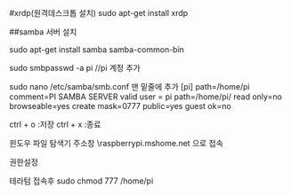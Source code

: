 #xrdp(원격데스크톱 설치) 
sudo apt-get install xrdp


##samba 서버 설치

sudo apt-get install samba samba-common-bin

sudo smbpasswd -a pi //pi 계정 추가

sudo nano /etc/samba/smb.conf 맨 밑줄에 추가 [pi] path=/home/pi comment=PI SAMBA SERVER valid user = pi path=/home/pi/ read only=no browseable=yes create mask=0777 public=yes guest ok=no

ctrl + o :저장 ctrl + x :종료

윈도우 파일 탐색기 주소창 \raspberrypi.mshome.net 으로 접속

권한설정

테라텀 접속후 sudo chmod 777 /home/pi
